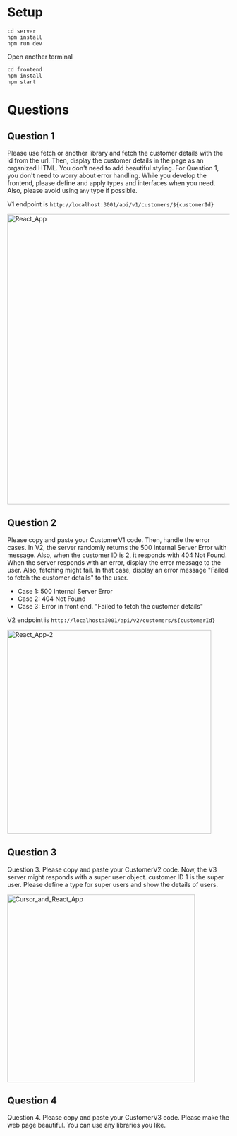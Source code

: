 # Setup

```
cd server
npm install
npm run dev
```

Open another terminal

```
cd frontend
npm install
npm start
```

# Questions

## Question 1

Please use fetch or another library and fetch the customer details with the id from the url.
Then, display the customer details in the page as an organized HTML.
You don't need to add beautiful styling.
For Question 1, you don't need to worry about error handling.
While you develop the frontend, please define and apply types and interfaces when you need. Also, please avoid using `any` type if possible.

V1 endpoint is `http://localhost:3001/api/v1/customers/${customerId}`

<img width="657" alt="React_App" src="https://user-images.githubusercontent.com/1451339/135393907-e55b63a0-3e64-4371-916c-02e42bb125b9.png">


## Question 2

Please copy and paste your CustomerV1 code.
Then, handle the error cases. In V2, the server randomly returns the 500 Internal Server Error with message.
Also, when the customer ID is 2, it responds with 404 Not Found.
When the server responds with an error, display the error message to the user.
Also, fetching might fail. In that case, display an error message "Failed to fetch the customer details" to the user.

* Case 1: 500 Internal Server Error
* Case 2: 404 Not Found
* Case 3: Error in front end. "Failed to fetch the customer details"

V2 endpoint is `http://localhost:3001/api/v2/customers/${customerId}`

<img width="462" alt="React_App-2" src="https://user-images.githubusercontent.com/1451339/135393918-5d458b70-e862-4166-910a-80849c92db9a.png">

## Question 3

Question 3. Please copy and paste your CustomerV2 code.
Now, the V3 server might responds with a super user object.
customer ID 1 is the super user.
Please define a type for super users and show the details of users.

<img width="425" alt="Cursor_and_React_App" src="https://user-images.githubusercontent.com/1451339/135393950-9ddd1076-0c74-478c-be68-7ba5f806390d.png">


## Question 4

Question 4. Please copy and paste your CustomerV3 code.
Please make the web page beautiful. You can use any libraries you like.
